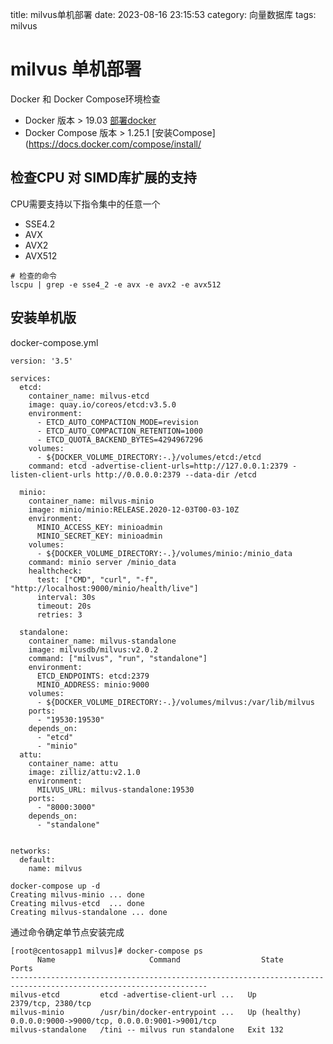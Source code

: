title: milvus单机部署
date: 2023-08-16 23:15:53
category: 向量数据库
tags: milvus

# milvus 单机部署

Docker 和 Docker Compose环境检查

* Docker 版本 > 19.03 [部署docker](https://blog.csdn.net/u013933879/article/details/118763212)
* Docker Compose 版本 > 1.25.1 [安装Compose](https://docs.docker.com/compose/install/

## 检查CPU 对 SIMD库扩展的支持

CPU需要支持以下指令集中的任意一个

- SSE4.2
- AVX
- AVX2
- AVX512

```
# 检查的命令
lscpu | grep -e sse4_2 -e avx -e avx2 -e avx512
```

## 安装单机版

docker-compose.yml

```
version: '3.5'

services:
  etcd:
    container_name: milvus-etcd
    image: quay.io/coreos/etcd:v3.5.0
    environment:
      - ETCD_AUTO_COMPACTION_MODE=revision
      - ETCD_AUTO_COMPACTION_RETENTION=1000
      - ETCD_QUOTA_BACKEND_BYTES=4294967296
    volumes:
      - ${DOCKER_VOLUME_DIRECTORY:-.}/volumes/etcd:/etcd
    command: etcd -advertise-client-urls=http://127.0.0.1:2379 -listen-client-urls http://0.0.0.0:2379 --data-dir /etcd

  minio:
    container_name: milvus-minio
    image: minio/minio:RELEASE.2020-12-03T00-03-10Z
    environment:
      MINIO_ACCESS_KEY: minioadmin
      MINIO_SECRET_KEY: minioadmin
    volumes:
      - ${DOCKER_VOLUME_DIRECTORY:-.}/volumes/minio:/minio_data
    command: minio server /minio_data
    healthcheck:
      test: ["CMD", "curl", "-f", "http://localhost:9000/minio/health/live"]
      interval: 30s
      timeout: 20s
      retries: 3

  standalone:
    container_name: milvus-standalone
    image: milvusdb/milvus:v2.0.2
    command: ["milvus", "run", "standalone"]
    environment:
      ETCD_ENDPOINTS: etcd:2379
      MINIO_ADDRESS: minio:9000
    volumes:
      - ${DOCKER_VOLUME_DIRECTORY:-.}/volumes/milvus:/var/lib/milvus
    ports:
      - "19530:19530"
    depends_on:
      - "etcd"
      - "minio"
  attu:
    container_name: attu
    image: zilliz/attu:v2.1.0
    environment:
      MILVUS_URL: milvus-standalone:19530
    ports:
      - "8000:3000"
    depends_on:
      - "standalone"
    

networks:
  default:
    name: milvus

```

```
docker-compose up -d
Creating milvus-minio ... done
Creating milvus-etcd  ... done
Creating milvus-standalone ... done
```

通过命令确定单节点安装完成

```
[root@centosapp1 milvus]# docker-compose ps
      Name                     Command                  State                           Ports                     
------------------------------------------------------------------------------------------------------------------
milvus-etcd         etcd -advertise-client-url ...   Up             2379/tcp, 2380/tcp                            
milvus-minio        /usr/bin/docker-entrypoint ...   Up (healthy)   0.0.0.0:9000->9000/tcp, 0.0.0.0:9001->9001/tcp
milvus-standalone   /tini -- milvus run standalone   Exit 132   
```
